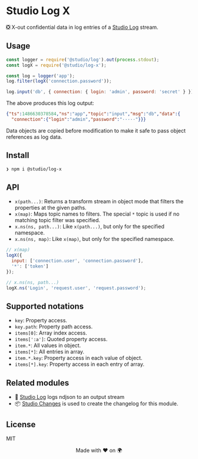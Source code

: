 # Studio Log X

❎ X-out confidential data in log entries of a [Studio Log][1] stream.

## Usage

```js
const logger = require('@studio/log').out(process.stdout);
const logX = require('@studio/log-x');

const log = logger('app');
log.filter(logX('connection.password'));

log.input('db', { connection: { login: 'admin', password: 'secret' } });
```

The above produces this log output:

```json
{"ts":1486630378584,"ns":"app","topic":"input","msg":"db","data":{
  "connection":{"login":"admin","password":"·····"}}}
```

Data objects are copied before modification to make it safe to pass object
references as log data.

## Install

```bash
❯ npm i @studio/log-x
```

## API

- `x(path...)`: Returns a transform stream in object mode that filters the
  properties at the given paths.
- `x(map)`: Maps topic names to filters. The special `*` topic is used if no
  matching topic filter was specified.
- `x.ns(ns, path...)`: Like `x(path...)`, but only for the specified namespace.
- `x.ns(ns, map)`: Like `x(map)`, but only for the specified namespace.


```js
// x(map)
logX({
  input: ['connection.user', 'connection.password'],
  '*': ['token']
});

// x.ns(ns, path...)
logX.ns('Login', 'request.user', 'request.password');
```

## Supported notations

- `key`: Property access.
- `key.path`: Property path access.
- `items[0]`: Array index access.
- `items[':a']`: Quoted property access.
- `item.*`: All values in object.
- `items[*]`: All entries in array.
- `item.*.key`: Property access in each value of object.
- `items[*].key`: Property access in each entry of array.

## Related modules

- 👻 [Studio Log][1] logs ndjson to an output stream
- 📦 [Studio Changes][2] is used to create the changelog for this module.

## License

MIT

<div align="center">Made with ❤️ on 🌍</div>

[1]: https://github.com/javascript-studio/studio-log
[2]: https://github.com/javascript-studio/studio-changes
